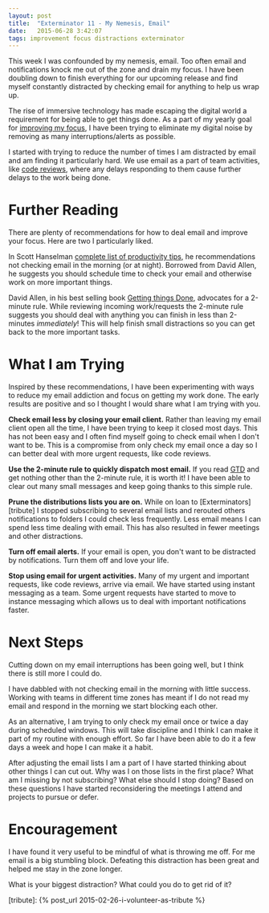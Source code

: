 ```yaml
---
layout: post
title:  "Exterminator 11 - My Nemesis, Email"
date:   2015-06-28 3:42:07
tags: improvement focus distractions exterminator
---
```


This week I was confounded by my nemesis, email. Too often email and
notifications knock me out of the zone and drain my focus. I have been doubling
down to finish everything for our upcoming release and find myself constantly
distracted by checking email for anything to help us wrap up.

The rise of immersive technology has made escaping the digital world a
requirement for being able to get things done. As a part of my yearly
goal for [improving my focus][focus], I
have been trying to eliminate my digital noise by removing as many
interruptions/alerts as possible.

I started with trying to reduce the number of times I am distracted by
email and am finding it particularly hard. We use email as a part of team
activities, like [code reviews][reviews], where any delays responding to them
cause further delays to the work being done.

Further Reading
===============================================================================

There are plenty of recommendations for how to deal email and improve your
focus. Here are two I particularly liked.

In Scott Hanselman [complete list of productivity tips][tips],
he recommendations not checking email in the morning (or at night). Borrowed
from David Allen, he suggests you should schedule time to check your email
and otherwise work on more important things.

David Allen, in his best selling book [Getting things Done][done],
advocates for a 2-minute rule. While reviewing incoming work/requests the 2-minute rule
suggests you should deal with anything you can finish in less than 2-minutes
*immediately*! This will help finish small distractions so you can get back to the
more important tasks.

What I am Trying
===============================================================================

Inspired by these recommendations, I have been experimenting with ways to reduce my
email addiction and focus on getting my work done.
The early results are positive and so I thought I would share what I am trying with you.

**Check email less by closing your email client.** Rather than leaving my email
client open all the time, I have been trying to keep it closed most days. This
has not been easy and I often find myself going to check email when I don't
want to be. This is a compromise from only check my email once a day so I can
better deal with more urgent requests, like code reviews.

**Use the 2-minute rule to quickly dispatch most email.** If you read [GTD][done]
and get nothing other than the 2-minute rule, it is worth it! I have been able to
clear out many small messages and keep going thanks to this simple rule.

**Prune the distributions lists you are on.** While on loan to
[Exterminators][tribute] I stopped subscribing to several email lists and
rerouted others notifications to folders I could check less frequently. Less email
means I can spend less time dealing with email. This has also resulted in
fewer meetings and other distractions.

**Turn off email alerts.** If your email is open, you don't want to be
distracted by notifications. Turn them off and love your life.

**Stop using email for urgent activities.** Many of my urgent and important requests, like
code reviews, arrive via email. We have started using instant messaging as a team. Some
urgent requests have started to move to instance messaging which allows us to deal with
important notifications faster.

Next Steps
===============================================================================

Cutting down on my email interruptions has been going well, but I think there
is still more I could do.

I have dabbled with not checking email in the morning with little success.
Working with teams in different time zones has meant if I do not read my
email and respond in the morning we start blocking each other.

As an alternative, I am trying to only check my
email once or twice a day during scheduled windows. This will take
discipline and I think I can make it part of my routine with enough effort.
So far I have
been able to do it a few days a week and hope I can make it a habit.

After adjusting the email lists I am a part of I have started thinking about
other things I can cut out. Why was I on those lists in the first place?
What am I missing by not subscribing? What else should I stop doing? Based on
these questions I have started reconsidering the meetings I attend and projects
to pursue or defer.

Encouragement
===============================================================================

I have found it very useful to be mindful of what is throwing me off. For me
email is a big stumbling block. Defeating this distraction has been great and
helped me stay in the zone longer.

What is your biggest distraction? What could you do to get rid of it?

[focus]: /posts/exterminators-2-focus-and-quality/
[reviews]: /posts/exterminator-6-code-reviews/
[tips]: http://www.hanselman.com/blog/ScottHanselmansCompleteListOfProductivityTips.aspx
[done]: http://amzn.com/B00KWG9M2E
[tribute]: {% post_url 2015-02-26-i-volunteer-as-tribute %}

